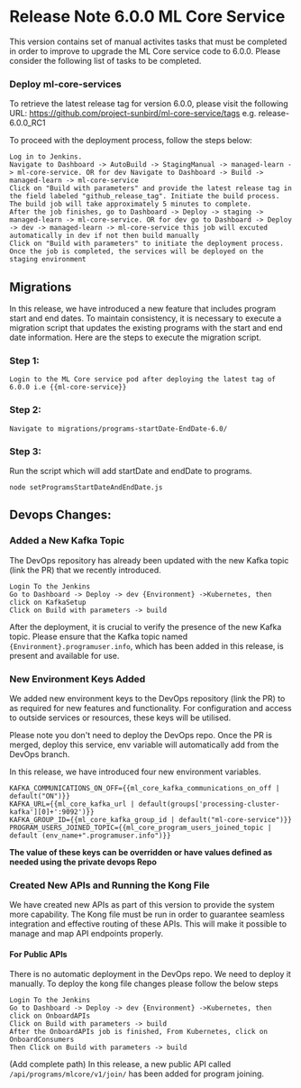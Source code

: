 # Release Note 6.0.0 ML Core Service

This version contains set of manual activites tasks that must be completed in order to improve to upgrade the ML Core service code to 6.0.0. Please consider the following list of tasks to be completed.


### Deploy ml-core-services

To retrieve the latest release tag for version 6.0.0, please visit the following URL: https://github.com/project-sunbird/ml-core-service/tags e.g. release-6.0.0_RC1


To proceed with the deployment process, follow the steps below:

    Log in to Jenkins.
    Navigate to Dashboard -> AutoBuild -> StagingManual -> managed-learn -> ml-core-service. OR for dev Navigate to Dashboard -> Build -> managed-learn -> ml-core-service
    Click on "Build with parameters" and provide the latest release tag in the field labeled "github_release_tag". Initiate the build process.
    The build job will take approximately 5 minutes to complete.
    After the job finishes, go to Dashboard -> Deploy -> staging -> managed-learn -> ml-core-service. OR for dev go to Dashboard -> Deploy -> dev -> managed-learn -> ml-core-service this job will excuted automatically in dev if not then build manually 
    Click on "Build with parameters" to initiate the deployment process.
    Once the job is completed, the services will be deployed on the staging environment



## Migrations

In this release, we have introduced a new feature that includes program start and end dates. To maintain consistency, it is necessary to execute a migration script that updates the existing programs with the start and end date information. Here are the steps to execute the migration script.

### Step 1:

    Login to the ML Core service pod after deploying the latest tag of 6.0.0 i.e {{ml-core-service}}

### Step 2:

    Navigate to migrations/programs-startDate-EndDate-6.0/

### Step 3:

Run the script which will add startDate and endDate to programs.

    node setProgramsStartDateAndEndDate.js

## Devops Changes:

### Added a New Kafka Topic

The DevOps repository has already been updated with the new Kafka topic (link the PR) that we recently introduced.

    Login To the Jenkins
    Go to Dashboard -> Deploy -> dev {Environment} ->Kubernetes, then click on KafkaSetup
    Click on Build with parameters -> build

 
After the deployment, it is crucial to verify the presence of the new Kafka topic. Please ensure that the Kafka topic named `{Environment}.programuser.info`, which has been added in this release, is present and available for use.

### New Environment Keys Added

We added new environment keys to the DevOps repository (link the PR) to as required for new features and functionality. For configuration and access to outside services or resources, these keys will be utilised.

Please note you don't need to deploy the DevOps repo. Once the PR is merged, deploy this service, env variable will automatically add from the DevOps branch.

In this release, we have introduced four new environment variables. 

    KAFKA_COMMUNICATIONS_ON_OFF={{ml_core_kafka_communications_on_off | default("ON")}}
    KAFKA_URL={{ml_core_kafka_url | default(groups['processing-cluster-kafka'][0]+':9092')}}
    KAFKA_GROUP_ID={{ml_core_kafka_group_id | default("ml-core-service")}}
    PROGRAM_USERS_JOINED_TOPIC={{ml_core_program_users_joined_topic | default (env_name+".programuser.info")}}

**The value of these keys can be overridden or have values defined as needed using the private devops Repo**

### Created New APIs and Running the Kong File

We have created new APIs as part of this version to provide the system more capability. The Kong file must be run in order to guarantee seamless integration and effective routing of these APIs. This will make it possible to manage and map API endpoints properly.

#### For Public APIs

There is no automatic deployment in the DevOps repo. We need to deploy it manually. To deploy the kong file changes please follow the below steps

    Login To the Jenkins
    Go to Dashboard -> Deploy -> dev {Environment} ->Kubernetes, then click on OnboardAPIs
    Click on Build with parameters -> build
    After the OnboardAPIs job is finished, From Kubernetes, click on OnboardConsumers
    Then Click on Build with parameters -> build


(Add complete path)
In this release, a new public API called `/api/programs/mlcore/v1/join/` has been added for program joining.